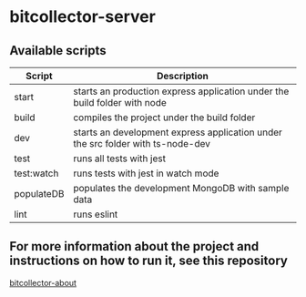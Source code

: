 # bitcollector-server

## Available scripts
| Script | Description |
|--------|-------------|
| start  | starts an production express application under the build folder with node |
| build  | compiles the project under the build folder |
| dev  | starts an development express application under the src folder with ts-node-dev |
| test  | runs all tests with jest |
| test:watch  | runs tests with jest in watch mode |
| populateDB  | populates the development MongoDB with sample data |
| lint  | runs eslint |

## For more information about the project and instructions on how to run it, see this repository
[bitcollector-about](https://github.com/Averagess/bitcollector-about)
